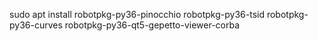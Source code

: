 sudo apt install robotpkg-py36-pinocchio robotpkg-py36-tsid robotpkg-py36-curves robotpkg-py36-qt5-gepetto-viewer-corba
